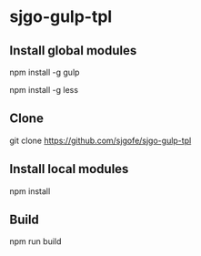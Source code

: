 # sjgo-gulp-tpl

## Install global modules
npm install -g gulp

npm install -g less

## Clone 
git clone https://github.com/sjgofe/sjgo-gulp-tpl

## Install local modules
npm install

## Build
npm run build
